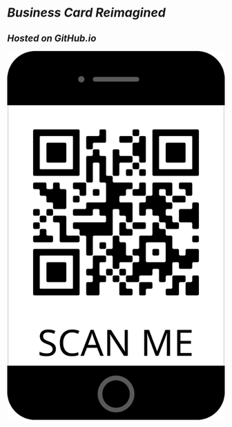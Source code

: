 
# ***Business Card Reimagined***
## ***Hosted on GitHub.io***

![Image](assets/images/frame.png)






